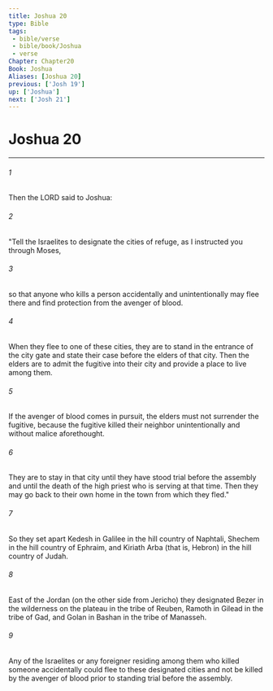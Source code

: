 ```yaml
---
title: Joshua 20
type: Bible
tags:
 - bible/verse
 - bible/book/Joshua
 - verse
Chapter: Chapter20
Book: Joshua
Aliases: [Joshua 20]
previous: ['Josh 19']
up: ['Joshua']
next: ['Josh 21']
---
```

# Joshua 20

***


###### 1 
Then the LORD said to Joshua: 

###### 2 
"Tell the Israelites to designate the cities of refuge, as I instructed you through Moses, 

###### 3 
so that anyone who kills a person accidentally and unintentionally may flee there and find protection from the avenger of blood. 

###### 4 
When they flee to one of these cities, they are to stand in the entrance of the city gate and state their case before the elders of that city. Then the elders are to admit the fugitive into their city and provide a place to live among them. 

###### 5 
If the avenger of blood comes in pursuit, the elders must not surrender the fugitive, because the fugitive killed their neighbor unintentionally and without malice aforethought. 

###### 6 
They are to stay in that city until they have stood trial before the assembly and until the death of the high priest who is serving at that time. Then they may go back to their own home in the town from which they fled." 

###### 7 
So they set apart Kedesh in Galilee in the hill country of Naphtali, Shechem in the hill country of Ephraim, and Kiriath Arba (that is, Hebron) in the hill country of Judah. 

###### 8 
East of the Jordan (on the other side from Jericho) they designated Bezer in the wilderness on the plateau in the tribe of Reuben, Ramoth in Gilead in the tribe of Gad, and Golan in Bashan in the tribe of Manasseh. 

###### 9 
Any of the Israelites or any foreigner residing among them who killed someone accidentally could flee to these designated cities and not be killed by the avenger of blood prior to standing trial before the assembly. 
